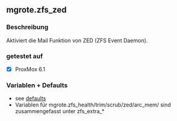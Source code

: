 ## mgrote.zfs_zed

### Beschreibung
Aktiviert die Mail Funktion von ZED (ZFS Event Daemon).

### getestet auf
- [x] ProxMox 6.1

### Variablen + Defaults
- see [defaults](./defaults/main.yml)
- Variablen für mgrote.zfs_health/trim/scrub/zed/arc_mem/ sind zusammengefasst unter zfs_extra_*
